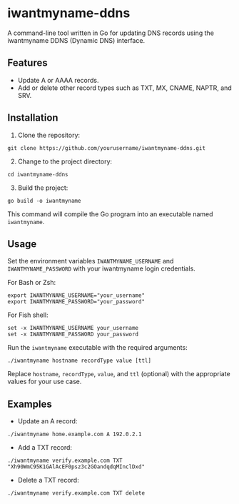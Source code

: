 # iwantmyname-ddns

A command-line tool written in Go for updating DNS records using the iwantmyname DDNS (Dynamic DNS) interface.

## Features

- Update A or AAAA records.
- Add or delete other record types such as TXT, MX, CNAME, NAPTR, and SRV.

## Installation

1. Clone the repository:

`git clone https://github.com/yourusername/iwantmyname-ddns.git`

2. Change to the project directory:

`cd iwantmyname-ddns`

3. Build the project:

`go build -o iwantmyname`

This command will compile the Go program into an executable named `iwantmyname`.

## Usage

Set the environment variables `IWANTMYNAME_USERNAME` and `IWANTMYNAME_PASSWORD` with your iwantmyname login credentials.

For Bash or Zsh:

`export IWANTMYNAME_USERNAME="your_username"`  
`export IWANTMYNAME_PASSWORD="your_password"`

For Fish shell:

`set -x IWANTMYNAME_USERNAME your_username`  
`set -x IWANTMYNAME_PASSWORD your_password`

Run the `iwantmyname` executable with the required arguments:

`./iwantmyname hostname recordType value [ttl]`

Replace `hostname`, `recordType`, `value`, and `ttl` (optional) with the appropriate values for your use case.

## Examples

- Update an A record:

`./iwantmyname home.example.com A 192.0.2.1`

- Add a TXT record:

`./iwantmyname verify.example.com TXT "Xh90WmC95K1GAlAcEF0psz3c2GOandqdqMInclDxd"`

- Delete a TXT record:

`./iwantmyname verify.example.com TXT delete`
